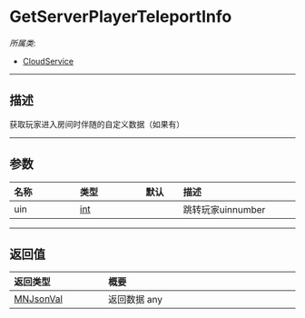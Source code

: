 # GetServerPlayerTeleportInfo

*所属类*:
* [CloudService](/Api/Classes/Service/CloudService.md)
------------------------------------------------------------------------------------------
## 描述

获取玩家进入房间时伴随的自定义数据（如果有）

------------------------------------------------------------------------------------------
## 参数

|<div style="width:100px">名称</div>|<div style="width:100px">类型</div>|<div style="width:50px">默认</div>|<div style="width:350px">描述</div>|
|:---|:---|:---|:---|
|uin|[int](/Api/DataType/Number.md)||跳转玩家uinnumber|

------------------------------------------------------------------------------------------
## 返回值

|<div style="width:150px">返回类型</div>|<div style="width:520px">概要</div>|
|:---|:---|
|[MNJsonVal](/Api/DataType/MNJsonVal.md)|返回数据  any|
